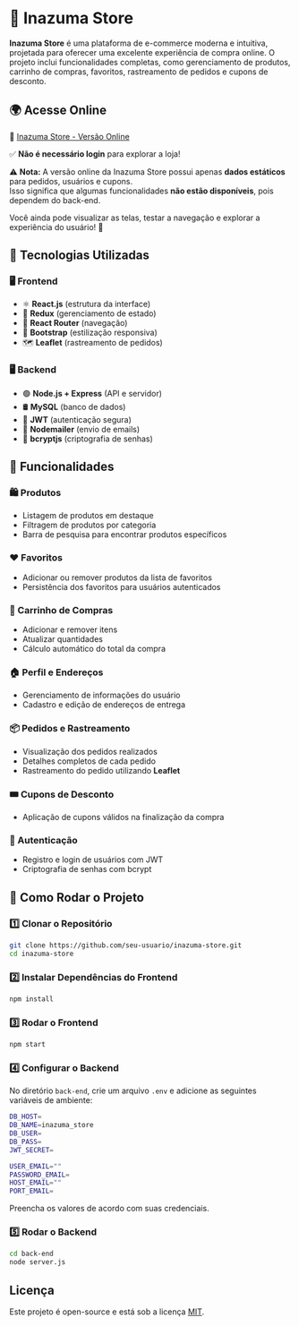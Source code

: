 # 🛒 Inazuma Store

**Inazuma Store** é uma plataforma de e-commerce moderna e intuitiva, projetada para oferecer uma excelente experiência de compra online. O projeto inclui funcionalidades completas, como gerenciamento de produtos, carrinho de compras, favoritos, rastreamento de pedidos e cupons de desconto.

## 🌍 Acesse Online
🔗 [Inazuma Store - Versão Online](https://inazuma-store.netlify.app/)  

✅ **Não é necessário login** para explorar a loja!  

⚠️ **Nota:** A versão online da Inazuma Store possui apenas **dados estáticos** para pedidos, usuários e cupons.  
Isso significa que algumas funcionalidades **não estão disponíveis**, pois dependem do back-end.  

Você ainda pode visualizar as telas, testar a navegação e explorar a experiência do usuário! 🚀  

## 🚀 Tecnologias Utilizadas

### **🖥️ Frontend**
- ⚛️ **React.js** (estrutura da interface)
- 🔄 **Redux** (gerenciamento de estado)
- 🚏 **React Router** (navegação)
- 🎨 **Bootstrap** (estilização responsiva)
- 🗺️ **Leaflet** (rastreamento de pedidos)

### **🖥️ Backend**
- 🟢 **Node.js + Express** (API e servidor)
- 🛢️ **MySQL** (banco de dados)
- 🔑 **JWT** (autenticação segura)
- 📧 **Nodemailer** (envio de emails)
- 🔐 **bcryptjs** (criptografia de senhas)

## 🎯 Funcionalidades

### **🛍️  Produtos**
- Listagem de produtos em destaque
- Filtragem de produtos por categoria
- Barra de pesquisa para encontrar produtos específicos

### **❤️ Favoritos**
- Adicionar ou remover produtos da lista de favoritos
- Persistência dos favoritos para usuários autenticados

### **🛒 Carrinho de Compras**
- Adicionar e remover itens
- Atualizar quantidades
- Cálculo automático do total da compra

### **🏠 Perfil e Endereços**
- Gerenciamento de informações do usuário
- Cadastro e edição de endereços de entrega

### **📦 Pedidos e Rastreamento**
- Visualização dos pedidos realizados
- Detalhes completos de cada pedido
- Rastreamento do pedido utilizando **Leaflet**

### **🎟️ Cupons de Desconto**
- Aplicação de cupons válidos na finalização da compra

### 🔐 Autenticação
- Registro e login de usuários com JWT
- Criptografia de senhas com bcrypt

## 🚀 Como Rodar o Projeto

### **1️⃣ Clonar o Repositório**
```sh
git clone https://github.com/seu-usuario/inazuma-store.git
cd inazuma-store
```

### **2️⃣ Instalar Dependências do Frontend**
```sh
npm install
```

### **3️⃣ Rodar o Frontend**
```sh
npm start
```

### **4️⃣ Configurar o Backend**
No diretório `back-end`, crie um arquivo `.env` e adicione as seguintes variáveis de ambiente:

```sh
DB_HOST=
DB_NAME=inazuma_store
DB_USER=
DB_PASS=
JWT_SECRET=

USER_EMAIL=""
PASSWORD_EMAIL=
HOST_EMAIL=""
PORT_EMAIL=

```
Preencha os valores de acordo com suas credenciais.

### **5️⃣ Rodar o Backend**
```sh
cd back-end
node server.js
```

## Licença
Este projeto é open-source e está sob a licença [MIT](LICENSE).

